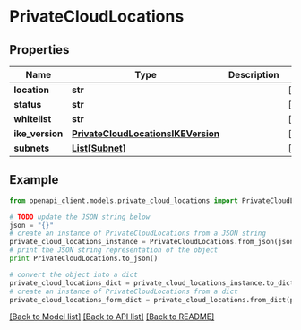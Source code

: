 # PrivateCloudLocations


## Properties
Name | Type | Description | Notes
------------ | ------------- | ------------- | -------------
**location** | **str** |  | [optional] 
**status** | **str** |  | [optional] 
**whitelist** | **str** |  | [optional] 
**ike_version** | [**PrivateCloudLocationsIKEVersion**](PrivateCloudLocationsIKEVersion.md) |  | [optional] 
**subnets** | [**List[Subnet]**](Subnet.md) |  | [optional] 

## Example

```python
from openapi_client.models.private_cloud_locations import PrivateCloudLocations

# TODO update the JSON string below
json = "{}"
# create an instance of PrivateCloudLocations from a JSON string
private_cloud_locations_instance = PrivateCloudLocations.from_json(json)
# print the JSON string representation of the object
print PrivateCloudLocations.to_json()

# convert the object into a dict
private_cloud_locations_dict = private_cloud_locations_instance.to_dict()
# create an instance of PrivateCloudLocations from a dict
private_cloud_locations_form_dict = private_cloud_locations.from_dict(private_cloud_locations_dict)
```
[[Back to Model list]](../README.md#documentation-for-models) [[Back to API list]](../README.md#documentation-for-api-endpoints) [[Back to README]](../README.md)


